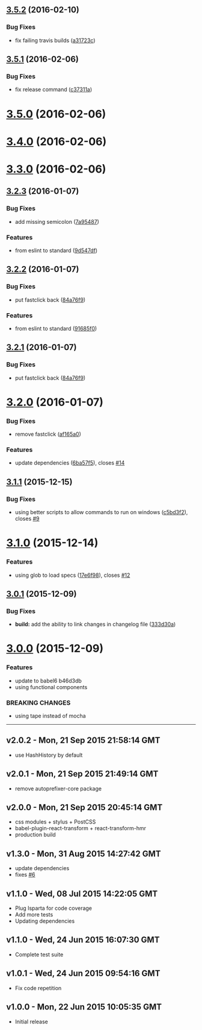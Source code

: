 <a name="3.5.2"></a>
## [3.5.2](https://github.com/vesparny/react-kickstart/compare/3.5.1...v3.5.2) (2016-02-10)


### Bug Fixes

* fix failing travis builds ([a31723c](https://github.com/vesparny/react-kickstart/commit/a31723c))



<a name="3.5.1"></a>
## [3.5.1](https://github.com/vesparny/react-kickstart/compare/3.5.0...v3.5.1) (2016-02-06)


### Bug Fixes

* fix release command ([c37311a](https://github.com/vesparny/react-kickstart/commit/c37311a))



<a name="3.5.0"></a>
# [3.5.0](https://github.com/vesparny/react-kickstart/compare/3.4.0...v3.5.0) (2016-02-06)




<a name="3.4.0"></a>
# [3.4.0](https://github.com/vesparny/react-kickstart/compare/3.3.0...v3.4.0) (2016-02-06)



<a name="3.3.0"></a>
# [3.3.0](https://github.com/vesparny/react-kickstart/compare/3.2.3...v3.3.0) (2016-02-06)



<a name="3.2.3"></a>
## [3.2.3](https://github.com/vesparny/react-kickstart/compare/3.2.1...v3.2.3) (2016-01-07)


### Bug Fixes

* add missing semicolon ([7a95487](https://github.com/vesparny/react-kickstart/commit/7a95487))

### Features

* from eslint to standard ([9d547df](https://github.com/vesparny/react-kickstart/commit/9d547df))



<a name="3.2.2"></a>
## [3.2.2](https://github.com/vesparny/react-kickstart/compare/3.2.0...v3.2.2) (2016-01-07)


### Bug Fixes

* put fastclick back ([84a76f9](https://github.com/vesparny/react-kickstart/commit/84a76f9))

### Features

* from eslint to standard ([91685f0](https://github.com/vesparny/react-kickstart/commit/91685f0))



<a name="3.2.1"></a>
## [3.2.1](https://github.com/vesparny/react-kickstart/compare/3.2.0...v3.2.1) (2016-01-07)


### Bug Fixes

* put fastclick back ([84a76f9](https://github.com/vesparny/react-kickstart/commit/84a76f9))



<a name="3.2.0"></a>
# [3.2.0](https://github.com/vesparny/react-kickstart/compare/3.1.1...v3.2.0) (2016-01-07)


### Bug Fixes

* remove fastclick ([af165a0](https://github.com/vesparny/react-kickstart/commit/af165a0))

### Features

* update dependencies ([6ba57f5](https://github.com/vesparny/react-kickstart/commit/6ba57f5)), closes [#14](https://github.com/vesparny/react-kickstart/issues/14)



<a name="3.1.1"></a>
## [3.1.1](https://github.com/vesparny/react-kickstart/compare/3.1.0...v3.1.1) (2015-12-15)


### Bug Fixes

* using better scripts to allow commands to run on windows ([c5bd3f2](https://github.com/vesparny/react-kickstart/commit/c5bd3f2)), closes [#9](https://github.com/vesparny/react-kickstart/issues/9)



<a name="3.1.0"></a>
# [3.1.0](https://github.com/vesparny/react-kickstart/compare/3.0.1...v3.1.0) (2015-12-14)


### Features

* using glob to load specs ([17e6f98](https://github.com/vesparny/react-kickstart/commit/17e6f98)), closes [#12](https://github.com/vesparny/react-kickstart/issues/12)



<a name="3.0.1"></a>
## [3.0.1](https://github.com/vesparny/react-kickstart/compare/3.0.0...v3.0.1) (2015-12-09)


### Bug Fixes

* **build:** add the ability to link changes in changelog file ([333d30a](https://github.com/vesparny/react-kickstart/commit/333d30a))



<a name="3.0.0"></a>
# [3.0.0](//compare/v2.0.2...v3.0.0) (2015-12-09)


### Features

* update to babel6 b46d3db
* using functional components


### BREAKING CHANGES

* using tape instead of mocha

---
v2.0.2 - Mon, 21 Sep 2015 21:58:14 GMT
---------------------------------------

- use HashHistory by default

v2.0.1 - Mon, 21 Sep 2015 21:49:14 GMT
---------------------------------------

- remove autoprefixer-core package

v2.0.0 - Mon, 21 Sep 2015 20:45:14 GMT
---------------------------------------

- css modules + stylus + PostCSS
- babel-plugin-react-transform + react-transform-hmr
- production build

v1.3.0 - Mon, 31 Aug 2015 14:27:42 GMT
---------------------------------------

- update dependencies
- fixes [#6](https://github.com/vesparny/react-kickstart/issues/6)

v1.1.0 - Wed, 08 Jul 2015 14:22:05 GMT
---------------------------------------

- Plug Isparta for code coverage
- Add more tests
- Updating dependencies

v1.1.0 - Wed, 24 Jun 2015 16:07:30 GMT
---------------------------------------

- Complete test suite

v1.0.1 - Wed, 24 Jun 2015 09:54:16 GMT
---------------------------------------

- Fix code repetition

v1.0.0 - Mon, 22 Jun 2015 10:05:35 GMT
---------------------------------------

- Initial release
